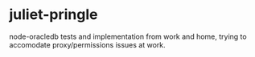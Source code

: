 # juliet-pringle
node-oracledb tests and implementation from work and home, trying to accomodate proxy/permissions issues at work.

